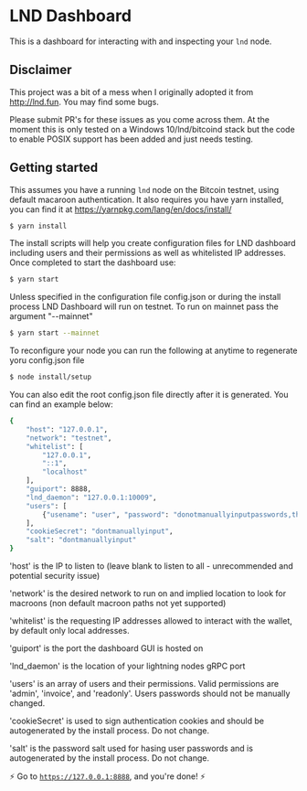 ﻿# LND Dashboard

This is a dashboard for interacting with and inspecting your `lnd` node.

## Disclaimer

This project was a bit of a mess when I originally adopted it from http://lnd.fun. You may find some bugs.

Please submit PR's for these issues as you come across them. At the moment this is only tested on a Windows 10/lnd/bitcoind stack but the code to enable POSIX support has been added and just needs testing.

## Getting started

This assumes you have a running `lnd` node on the Bitcoin testnet, using default macaroon authentication. It also requires you have yarn installed, you can find it at https://yarnpkg.com/lang/en/docs/install/

```bash
$ yarn install
```

The install scripts will help you create configuration files for LND dashboard including users and their permissions as well as whitelisted IP addresses. Once completed to start the dashboard use:

```bash
$ yarn start
```

Unless specified in the configuration file config.json or during the install process LND Dashboard will run on testnet. To run on mainnet pass the argument "--mainnet"

```bash
$ yarn start --mainnet
```
To reconfigure your node you can run the following at anytime to regenerate yoru config.json file

```bash
$ node install/setup
```

You can also edit the root config.json file directly after it is generated. You can find an example below:

```bash
{
	"host": "127.0.0.1",
	"network": "testnet",
	"whitelist": [
		"127.0.0.1",
		"::1",
		"localhost"
	],
	"guiport": 8888,
	"lnd_daemon": "127.0.0.1:10009",
	"users": [
		{"usename": "user", "password": "donotmanuallyinputpasswords,theyarehashes", "permission":"admin"}
    ],
    "cookieSecret": "dontmanuallyinput",
    "salt": "dontmanuallyinput"
}
```

'host' is the IP to listen to (leave blank to listen to all - unrecommended and potential security issue)

'network' is the desired network to run on and implied location to look for macroons (non default macroon paths not yet supported)

'whitelist' is the requesting IP addresses allowed to interact with the wallet, by default only local addresses.

'guiport' is the port the dashboard GUI is hosted on

'lnd_daemon' is the location of your lightning nodes gRPC port

'users' is an array of users and their permissions. Valid permissions are 'admin', 'invoice', and 'readonly'. Users passwords should not be manually changed.

'cookieSecret' is used to sign authentication cookies and should be autogenerated by the install process. Do not change.

'salt' is the password salt used for hasing user passwords and is autogenerated by the install process. Do not change.


:zap: Go to [`https://127.0.0.1:8888`](https://127.0.0.1:8888), and you're done! :zap: